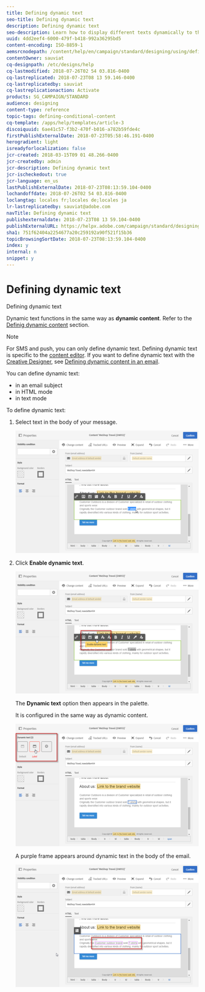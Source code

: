 ```yaml
---
title: Defining dynamic text
seo-title: Defining dynamic text
description: Defining dynamic text
seo-description: Learn how to display different texts dynamically to the user according to the conditions defined in Adobe Campaign.
uuid: 4dd2eef4-6000-479f-b418-992a36295bd5
content-encoding: ISO-8859-1
aemsrcnodepath: /content/help/en/campaign/standard/designing/using/defining-dynamic-text
contentOwner: sauviat
cq-designpath: /etc/designs/help
cq-lastmodified: 2018-07-26T02 54 03.816-0400
cq-lastreplicated: 2018-07-23T08 13 59.146-0400
cq-lastreplicatedby: sauviat
cq-lastreplicationaction: Activate
products: SG_CAMPAIGN/STANDARD
audience: designing
content-type: reference
topic-tags: defining-conditional-content
cq-template: /apps/help/templates/article-3
discoiquuid: 6ae41c57-f3b2-470f-b016-a782b59fde4c
firstPublishExternalDate: 2018-07-23T05:58:46.191-0400
herogradient: light
isreadyforlocalization: false
jcr-created: 2018-03-15T09 01 48.266-0400
jcr-createdby: admin
jcr-description: Defining dynamic text
jcr-ischeckedout: true
jcr-language: en_us
lastPublishExternalDate: 2018-07-23T08:13:59.104-0400
lochandoffdate: 2018-07-26T02 54 03.816-0400
loclangtag: locales fr;locales de;locales ja
lr-lastreplicatedby: sauviat@adobe.com
navTitle: Defining dynamic text
publishexternaldate: 2018-07-23T08 13 59.104-0400
publishExternalURL: https://helpx.adobe.com/campaign/standard/designing/using/defining-dynamic-text.html
sha1: 751f62404a2254677a20c259192a90f521f15b36
topicBrowsingSortDate: 2018-07-23T08:13:59.104-0400
index: y
internal: n
snippet: y
---
```


# Defining dynamic text

Defining dynamic text

Dynamic text functions in the same way as **dynamic content**. Refer to the [Definig dynamic content](../../designing/using/defining-dynamic-content-in-an-email.md) section.

>[!NOTE]
>
>For SMS and push, you can only define dynamic text. Defining dynamic text is specific to the [content editor](../../designing/using/about-email-content-design.md#using-the-email-content-editor). If you want to define dynamic text with the [Creative Designer](../../designing/using/about-email-content-design.md#using-the-creative-designer), see [Defining dynamic content in an email](../../designing/using/defining-dynamic-content-in-an-email.md).

You can define dynamic text:

* in an email subject
* in HTML mode
* in text mode

To define dynamic text:

1. Select text in the body of your message.

   ![](assets/delivery_content_39.png)

1. Click **Enable dynamic text**.

   ![](assets/delivery_content_40.png)

   The **Dynamic text** option then appears in the palette.

   It is configured in the same way as dynamic content.

   ![](assets/delivery_content_41.png)

   A purple frame appears around dynamic text in the body of the email.

   ![](assets/delivery_content_42.png)

